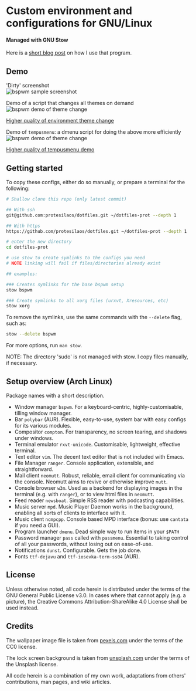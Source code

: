 # Custom environment and configurations for GNU/Linux

#### Managed with GNU Stow

Here is a [short blog post](http://protesilaos.com/codelog/gnu-stow-dotfiles/) on how I use that program.

## Demo

'Dirty' screenshot  
![bspwm sample screenshot](https://raw.githubusercontent.com/protesilaos/dotfiles/master/screenshot.png)

Demo of a script that changes all themes on demand  
![bspwm demo of theme change](https://thumbs.gfycat.com/AnguishedConventionalEland-size_restricted.gif)

[Higher quality of environment theme change](https://gfycat.com/AnguishedConventionalEland)

Demo of `tempusmenu`: a dmenu script for doing the above more efficiently  
![bspwm demo of theme change](https://thumbs.gfycat.com/BlushingAmpleGopher-size_restricted.gif)

[Higher quality of tempusmenu demo](https://gfycat.com/BlushingAmpleGopher)

## Getting started

To copy these configs, either do so manually, or prepare a terminal for the following:

```sh
# Shallow clone this repo (only latest commit)

## With ssh
git@github.com:protesilaos/dotfiles.git ~/dotfiles-prot --depth 1

## With https
https://github.com/protesilaos/dotfiles.git ~/dotfiles-prot --depth 1

# enter the new directory
cd dotfiles-prot

# use stow to create symlinks to the configs you need
# NOTE linking will fail if files/directories already exist

## examples:

### Creates symlinks for the base bspwm setup
stow bspwm

### Create symlinks to all xorg files (urxvt, Xresources, etc)
stow xorg
```

To remove the symlinks, use the same commands with the `--delete` flag, such as:

```sh
stow --delete bspwm
```

For more options, run `man stow`.

NOTE: The directory 'sudo' is not managed with stow. I copy files manually, if necessary.

## Setup overview (Arch Linux)

Package names with a short description.

- Window manager `bspwm`. For a keyboard-centric, highly-customisable, tilling window manager.
- Bar `polybar` (AUR). Flexible, easy-to-use, system bar with easy configs for its various modules.
- Compositor `compton`. For transparency, no screen tearing, and shadows under windows.
- Terminal emulator `rxvt-unicode`. Customisable, lightweight, effective terminal.
- Text editor `vim`. The decent text editor that is not included with Emacs.
- File Manager `ranger`. Console application, extensible, and straightforward.
- Mail client `neomutt`. Robust, reliable, email client for communicating via the console. Neomutt aims to revive or otherwise improve `mutt`.
- Console browser `w3m`. Used as a backend for displaying images in the terminal (e.g. with `ranger`), or to view html files in `neomutt`.
- Feed reader `newsboat`. Simple RSS reader with podcasting capabilities.
- Music server `mpd`. Music Player Daemon works in the background, enabling all sorts of clients to interface with it.
- Music client `ncmpcpp`. Console based MPD interface (bonus: use `cantata` if you need a GUI).
- Program launcher `dmenu`. Dead simple way to run items in your `$PATH`
- Password manager `pass` called with `passmenu`. Essential to taking control of all your passwords, without losing out on ease-of-use.
- Notifications `dunst`. Configurable. Gets the job done.
- Fonts `ttf-dejavu` and `ttf-iosevka-term-ss04` (AUR).

## License

Unless otherwise noted, all code herein is distributed under the terms of the GNU General Public License v3.0. In cases where that cannot apply (e.g. a picture), the Creative Commons Attribution-ShareAlike 4.0 License shall be used instead.

## Credits

The wallpaper image file is taken from [pexels.com](https://www.pexels.com/) under the terms of the CC0 license.

The lock screen background is taken from [unsplash.com](https://unsplash.com/) under the terms of the Unsplash license.

All code herein is a combination of my own work, adaptations from others' contributions, man pages, and wiki articles.

